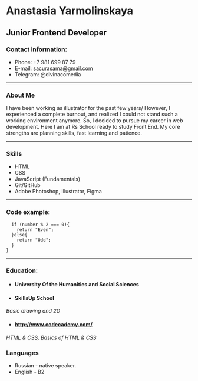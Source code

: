 # Anastasia Yarmolinskaya
Junior Frontend Developer
---
### Contact information:
- Phone: +7 981 699 87 79
- E-mail: sacurasama@gmail.com  
- Telegram: @divinacomedia 
---
### About Me
I have been working as illustrator for the past few years/ However, I experienced a complete burnout, and realized I could not stand such a working environment anymore. So, I decided to pursue my career in web development. Here I am at Rs School ready to study Front End.
My core strengths are planning skills, fast learning and patience. 

---
### Skills
* HTML
* CSS 
* JavaScript (Fundamentals)
* Git/GitHub
* Adobe Photoshop, Illustrator, Figma
---

### Code example:
```function evenOrOdd(number) {
  if (number % 2 === 0){
    return "Even";
  }else{
    return "Odd";
  }
}
```

---
### Education:
* #### University Of the Humanities and Social Sciences
* #### SkillsUp School 
*Basic drawing and 2D*
* #### http://www.codecademy.com/
*HTML & CSS, Basics of HTML & CSS*


### Languages
* Russian - native speaker.
* English - B2
